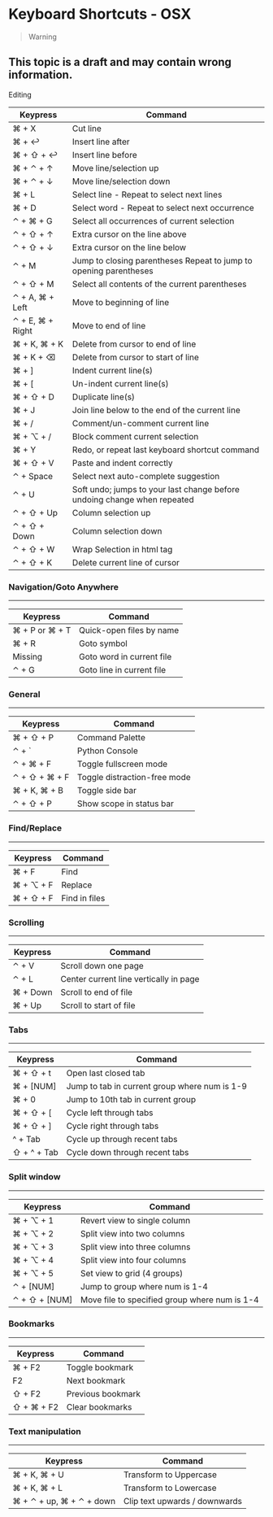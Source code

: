 # Keyboard Shortcuts - OSX

> Warning

## This topic is a draft and may contain wrong information.
Editing

Keypress  |  Command
---- | ----
⌘ + X                   | Cut line
⌘ + ↩                   | Insert line after
⌘ + ⇧ + ↩           |  Insert line before
⌘ + ⌃ + ↑               | Move line/selection up
⌘ + ⌃ + ↓              | Move line/selection down
⌘ + L                      | Select line - Repeat to select next lines
⌘ + D                      |   Select word - Repeat to select next occurrence
⌃ + ⌘ + G               |   Select all occurrences of current selection
⌃ + ⇧ + ↑               |   Extra cursor on the line above
⌃ + ⇧ + ↓                |   Extra cursor on the line below
⌃ + M                       | Jump to closing parentheses Repeat to jump to opening parentheses
⌃ + ⇧ + M               |  Select all contents of the current parentheses
⌃ + A, ⌘ + Left        | Move to beginning of line
⌃ + E, ⌘ + Right      | Move to end of line
⌘ + K, ⌘ + K        |    Delete from cursor to end of line
⌘ + K + ⌫             |   Delete from cursor to start of line
⌘ + ]                       |   Indent current line(s)
⌘ + [                       |   Un-indent current line(s)
⌘ + ⇧ + D               |   Duplicate line(s)
⌘ + J                       | Join line below to the end of the current line
⌘ + /                       |   Comment/un-comment current line
⌘ + ⌥ + /                       |   Block comment current selection
⌘ + Y                       |   Redo, or repeat last keyboard shortcut command
⌘ + ⇧ + V                       |   Paste and indent correctly
⌃ + Space                       |   Select next auto-complete suggestion
⌃ + U                       |   Soft undo; jumps to your last change before undoing change when repeated
⌃ + ⇧ + Up                       |  Column selection up
⌃ + ⇧ + Down                       |    Column selection down
⌃ + ⇧ + W                       |   Wrap Selection in html tag
⌃ + ⇧ + K                       |   Delete current line of cursor

### Navigation/Goto Anywhere
-----
Keypress |    Command
---- | ----
⌘ + P or ⌘ + T                       |  Quick-open files by name
⌘ + R                       |   Goto symbol
Missing                     |   Goto word in current file
⌃ + G                       |   Goto line in current file

### General
----
Keypress |  Command
---- | ----
⌘ + ⇧ + P |   Command Palette
⌃ + `                       |   Python Console
⌃ + ⌘ + F                       |   Toggle fullscreen mode
⌃ + ⇧ + ⌘ + F                       |   Toggle distraction-free mode
⌘ + K, ⌘ + B                       |    Toggle side bar
⌃ + ⇧ + P                       |   Show scope in status bar


### Find/Replace
------
Keypress |    Command
----- | -----
⌘ + F                      |  Find
⌘ + ⌥ + F              |   Replace
⌘ + ⇧ + F              |   Find in files

### Scrolling
----
Keypress   |  Command
----- | ----
⌃ + V                       |   Scroll down one page
⌃ + L                       |   Center current line vertically in page
⌘ + Down               |    Scroll to end of file
⌘ + Up                   |  Scroll to start of file

### Tabs
-----
Keypress |    Command
------ | -----
⌘ + ⇧ + t               |   Open last closed tab
⌘ + [NUM]              |   Jump to tab in current group where num is 1-9
⌘ + 0                      |   Jump to 10th tab in current group
⌘ + ⇧ + [               |   Cycle left through tabs
⌘ + ⇧ + ]               |   Cycle right through tabs
^ + Tab                    |    Cycle up through recent tabs
⇧ + ^ + Tab                  |    Cycle down through recent tabs

### Split window
----
Keypress   |  Command
------ | -----
⌘ + ⌥ + 1                       |   Revert view to single column
⌘ + ⌥ + 2                       |   Split view into two columns
⌘ + ⌥ + 3                       |   Split view into three columns
⌘ + ⌥ + 4                       |   Split view into four columns
⌘ + ⌥ + 5                       |   Set view to grid (4 groups)
⌃ + [NUM]                       |        Jump to group where num is 1-4
⌃ + ⇧ + [NUM]                       |  Move file to specified group where num is 1-4

### Bookmarks
-----------
Keypress |  Command
---- | ----
⌘ + F2                       |    Toggle bookmark
F2                       |            Next bookmark
⇧ + F2                       |    Previous bookmark
⇧ + ⌘ + F2                       |        Clear bookmarks

### Text manipulation
------------
Keypress  |  Command
---- | ----
⌘ + K, ⌘ + U                       |           Transform to Uppercase
⌘ + K, ⌘ + L                       |         Transform to Lowercase
⌘ + ⌃ + up, ⌘ + ⌃ + down                       |     Clip text upwards / downwards
